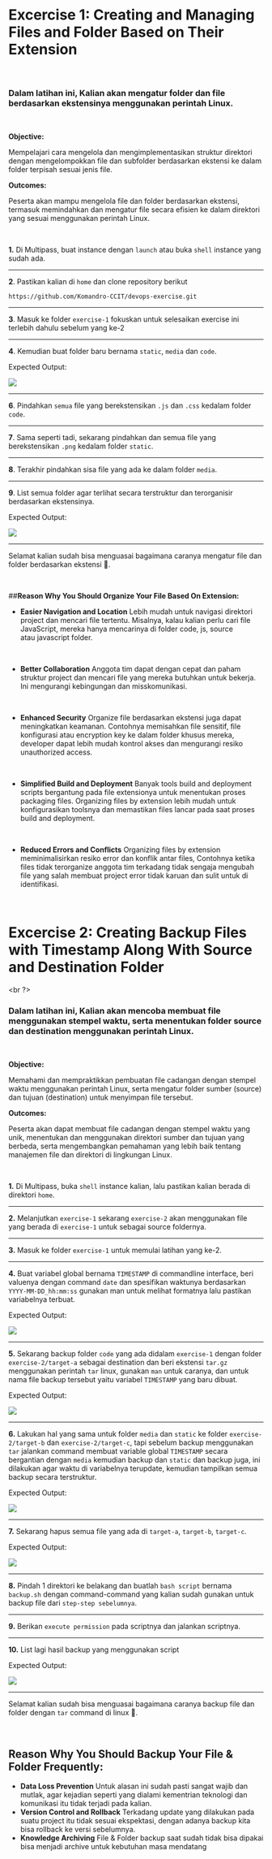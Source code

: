 
# Excercise 1: Creating and Managing Files and Folder Based on Their Extension

<br />

### Dalam latihan ini, Kalian akan mengatur folder dan file berdasarkan ekstensinya menggunakan perintah Linux.

<br />

**Objective:**

Mempelajari cara mengelola dan mengimplementasikan struktur direktori dengan mengelompokkan file dan subfolder berdasarkan ekstensi ke dalam folder terpisah sesuai jenis file.

**Outcomes:**

Peserta akan mampu mengelola file dan folder berdasarkan ekstensi, termasuk memindahkan dan mengatur file secara efisien ke dalam direktori yang sesuai menggunakan perintah Linux.

<br />

**1.**  Di Multipass, buat instance dengan `launch` atau buka `shell` instance yang sudah ada.
***
**2**.  Pastikan kalian di `home` dan clone repository berikut

```
https://github.com/Komandro-CCIT/devops-exercise.git
```

***
**3**. Masuk ke folder `exercise-1` fokuskan untuk selesaikan exercise ini terlebih dahulu sebelum yang ke-2
***
**4**. Kemudian buat folder baru bernama `static`, `media` dan `code`.

Expected Output:

![](assets/latihan/exercise-1.1.png)

***
**6**.  Pindahkan `semua` file yang berekstensikan `.js` dan `.css` kedalam folder `code`.
***
**7**. Sama seperti tadi, sekarang pindahkan dan semua file yang berekstensikan `.png` kedalam folder `static`.
***
**8**. Terakhir pindahkan sisa file yang ada ke dalam folder `media`.
***
**9**. List semua folder agar terlihat secara terstruktur dan terorganisir berdasarkan ekstensinya.

Expected Output:

![](assets/latihan/exercise-1.2.png)

***
Selamat kalian sudah bisa menguasai bagaimana caranya mengatur file dan folder berdasarkan ekstensi 🥳.

<br />

##**Reason Why You Should Organize Your File Based On Extension:**

- **Easier Navigation and Location**
	Lebih mudah untuk navigasi direktori project dan mencari file tertentu. Misalnya, kalau kalian perlu cari file JavaScript, mereka hanya mencarinya di folder code, js, source atau javascript folder.

<br />

- **Better Collaboration**
	Anggota tim dapat dengan cepat dan paham struktur project dan mencari file yang mereka butuhkan untuk bekerja. Ini mengurangi kebingungan dan misskomunikasi.

<br />

- **Enhanced Security**
	Organize file berdasarkan ekstensi juga dapat meningkatkan keamanan. Contohnya memisahkan file sensitif, file konfigurasi atau encryption key ke dalam folder khusus mereka, developer dapat lebih mudah kontrol akses dan mengurangi resiko unauthorized 
	access.

<br />

- **Simplified Build and Deployment**
	Banyak tools build and deployment scripts bergantung pada file extensionya untuk menentukan proses packaging files. Organizing files by extension lebih mudah untuk konfigurasikan toolsnya dan memastikan files lancar pada saat proses build and deployment.

<br />

- **Reduced Errors and Conflicts**
	Organizing files by extension meminimalisirkan resiko error dan konflik antar files, Contohnya ketika files tidak terorganize anggota tim terkadang tidak sengaja mengubah file yang salah membuat project error tidak karuan dan sulit untuk di identifikasi.

<br />

# Excercise 2: Creating Backup Files with Timestamp Along With Source and Destination Folder

<br ?>

### Dalam latihan ini, Kalian akan mencoba membuat file menggunakan stempel waktu, serta menentukan folder source dan destination menggunakan perintah Linux.

<br />

**Objective:**

Memahami dan mempraktikkan pembuatan file cadangan dengan stempel waktu menggunakan perintah Linux, serta mengatur folder sumber (source) dan tujuan (destination) untuk menyimpan file tersebut.

**Outcomes:**

Peserta akan dapat membuat file cadangan dengan stempel waktu yang unik, menentukan dan menggunakan direktori sumber dan tujuan yang berbeda, serta mengembangkan pemahaman yang lebih baik tentang manajemen file dan direktori di lingkungan Linux.

<br />

**1.**  Di Multipass, buka `shell` instance kalian, lalu pastikan kalian berada di direktori `home`.
***
**2.** Melanjutkan `exercise-1` sekarang `exercise-2` akan menggunakan file yang berada di `exercise-1` untuk sebagai source foldernya.
***
**3.** Masuk ke folder `exercise-1` untuk memulai latihan yang ke-2.
***
**4.** Buat variabel global bernama `TIMESTAMP` di commandline interface, beri valuenya dengan command `date` dan spesifikan waktunya berdasarkan `YYYY-MM-DD_hh:mm:ss` gunakan man untuk melihat formatnya lalu pastikan variabelnya terbuat.  

Expected Output:

![](assets/latihan/exercise-2.1.png)
***
**5.** Sekarang backup folder `code` yang ada didalam `exercise-1` dengan folder `exercise-2/target-a` sebagai destination dan beri ekstensi `tar.gz` menggunakan perintah `tar` linux, gunakan `man` untuk caranya, dan untuk nama file backup tersebut yaitu variabel `TIMESTAMP` yang baru dibuat.

Expected Output:

![](assets/latihan/exercise-2.2.png)
***
**6.** Lakukan hal yang sama untuk folder `media` dan `static` ke folder `exercise-2/target-b` dan `exercise-2/target-c`, tapi sebelum backup menggunakan `tar` jalankan command membuat variable global `TIMESTAMP` secara bergantian dengan `media` kemudian backup dan `static` dan backup juga, ini dilakukan agar waktu di variabelnya terupdate, kemudian tampilkan semua backup secara terstruktur.

Expected Output:

![](assets/latihan/exercise-2.3.png)
***
**7.** Sekarang hapus semua file yang ada di `target-a`, `target-b`, `target-c`.

Expected Output:

![](assets/latihan/exercise-2.4.png)
***
**8.** Pindah 1 direktori ke belakang dan buatlah `bash script` bernama `backup.sh` dengan command-command yang kalian sudah gunakan untuk backup file dari `step-step sebelumnya`.
***
**9.** Berikan `execute permission` pada scriptnya dan jalankan scriptnya.
***
**10.** List lagi hasil backup yang menggunakan script

Expected Output:

![](assets/latihan/exercise-2.5.png)
***
Selamat kalian sudah bisa menguasai bagaimana caranya backup file dan folder dengan `tar` command di linux 🥳.

<br />

## **Reason Why You Should Backup Your File & Folder Frequently:**

- **Data Loss Prevention**
	Untuk alasan ini sudah pasti sangat wajib dan mutlak, agar kejadian seperti yang dialami kementrian teknologi dan komunikasi itu tidak terjadi pada kalian.
- **Version Control and Rollback**
	Terkadang update yang dilakukan pada suatu project itu tidak sesuai ekspektasi, dengan adanya backup kita bisa rollback ke versi sebelumnya.
- **Knowledge Archiving**
	File & Folder backup saat sudah tidak bisa dipakai bisa menjadi archive untuk kebutuhan masa mendatang

<br />
